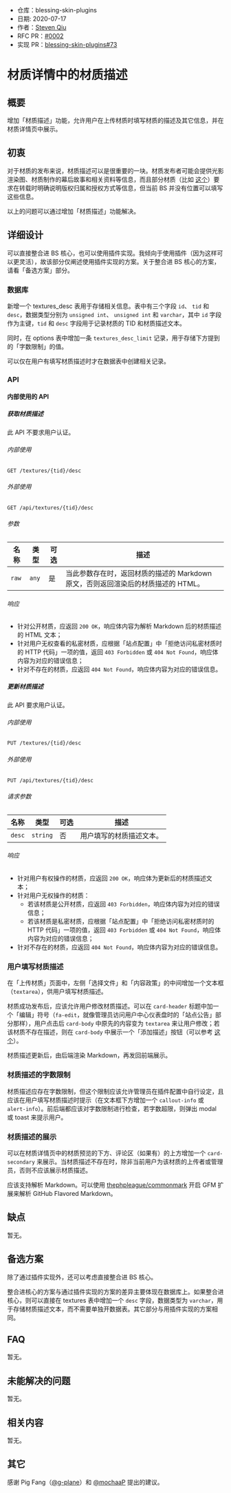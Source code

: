 - 仓库：blessing-skin-plugins
- 日期: 2020-07-17
- 作者：[Steven Qiu](https://github.com/tnqzh123)
- RFC PR：[#0002](https://github.com/bs-community/rfcs/pull/2)
- 实现 PR：[blessing-skin-plugins#73](https://github.com/bs-community/blessing-skin-plugins/pull/73)

# 材质详情中的材质描述

## 概要

增加「材质描述」功能，允许用户在上传材质时填写材质的描述及其它信息，并在材质详情页中展示。

## 初衷

对于材质的发布来说，材质描述可以是很重要的一块。材质发布者可能会提供光影渲染图、材质制作的幕后故事和相关资料等信息，而且部分材质（比如 [这个](https://www.mcbbs.net/thread-1073023-1-1.html)）要求在转载时明确说明版权归属和授权方式等信息，但当前 BS 并没有位置可以填写这些信息。

以上的问题可以通过增加「材质描述」功能解决。

## 详细设计

可以直接整合进 BS 核心，也可以使用插件实现。我倾向于使用插件（因为这样可以更灵活），故该部分仅阐述使用插件实现的方案。关于整合进 BS 核心的方案，请看「备选方案」部分。

### 数据库

新增一个 textures_desc 表用于存储相关信息。表中有三个字段 `id`、 `tid` 和 `desc`，数据类型分别为 `unsigned int`、 `unsigned int` 和 `varchar`，其中 `id` 字段作为主键，`tid` 和 `desc` 字段用于记录材质的 TID 和材质描述文本。

同时，在 options 表中增加一条 `textures_desc_limit` 记录，用于存储下方提到的「字数限制」的值。

可以仅在用户有填写材质描述时才在数据表中创建相关记录。

### API

#### 内部使用的 API

##### 获取材质描述

此 API 不要求用户认证。

###### 内部使用

```
GET /textures/{tid}/desc
```

###### 外部使用

```
GET /api/textures/{tid}/desc
```

###### 参数

| 名称  | 类型  | 可选 | 描述                                                         |
| ----- | ----- | ---- | ------------------------------------------------------------ |
| `raw` | `any` | 是   | 当此参数存在时，返回材质的描述的 Markdown 原文，否则返回渲染后的材质描述的 HTML。 |

###### 响应

- 针对公开材质，应返回 `200 OK`，响应体内容为解析 Markdown 后的材质描述的 HTML 文本；
- 针对用户无权查看的私密材质，应根据「站点配置」中「拒绝访问私密材质时的 HTTP 代码」一项的值，返回 `403 Forbidden` 或 `404 Not Found`，响应体内容为对应的错误信息；
- 针对不存在的材质，应返回 `404 Not Found`，响应体内容为对应的错误信息。

##### 更新材质描述

此 API 要求用户认证。

###### 内部使用

```
PUT /textures/{tid}/desc
```

###### 外部使用

```
PUT /api/textures/{tid}/desc
```

###### 请求参数

| 名称   | 类型     | 可选 | 描述                     |
| ------ | -------- | ---- | ------------------------ |
| `desc` | `string` | 否   | 用户填写的材质描述文本。 |

###### 响应

- 针对用户有权操作的材质，应返回 `200 OK`，响应体为更新后的材质描述文本；
- 针对用户无权操作的材质：
    - 	若该材质是公开材质，应返回 `403 Forbidden`，响应体内容为对应的错误信息；
    - 	若该材质是私密材质，应根据「站点配置」中「拒绝访问私密材质时的 HTTP 代码」一项的值，返回 `403 Forbidden` 或 `404 Not Found`，响应体内容为对应的错误信息；
- 针对不存在的材质，应返回 `404 Not Found`，响应体内容为对应的错误信息。

### 用户填写材质描述

在「上传材质」页面中，左侧「选择文件」和「内容政策」的中间增加一个文本框（`textarea`），供用户填写材质描述。

材质成功发布后，应该允许用户修改材质描述。可以在 `card-header` 标题中加一个「编辑」符号（`fa-edit`，就像管理员访问用户中心仪表盘时的「站点公告」部分那样），用户点击后 `card-body` 中原先的内容变为 `textarea` 来让用户修改；若该材质不存在描述，则在 `card-body` 中展示一个「添加描述」按钮（可以参考 [这个](https://codepen.io/mochaa/pen/BajqMvQ)）。

材质描述更新后，由后端渲染 Markdown，再发回前端展示。

### 材质描述的字数限制

材质描述应存在字数限制，但这个限制应该允许管理员在插件配置中自行设定，且应该在用户填写材质描述时提示（在文本框下方增加一个 `callout-info` 或 `alert-info`）。前后端都应该对字数限制进行检查，若字数超限，则弹出 modal 或 toast 来提示用户。

### 材质描述的展示

可以在材质详情页中的材质预览的下方、评论区（如果有）的上方增加一个 `card-secondary` 来展示。当材质描述不存在时，除非当前用户为该材质的上传者或管理员，否则不应该展示材质描述。

应该支持解析 Markdown。可以使用 [thephpleague/commonmark](https://github.com/thephpleague/commonmark) 开启 GFM 扩展来解析 GitHub Flavored Markdown。

## 缺点

暂无。

## 备选方案

除了通过插件实现外，还可以考虑直接整合进 BS 核心。

整合进核心的方案与通过插件实现的方案的差异主要体现在数据库上。如果整合进核心，则可以直接在 textures 表中增加一个 `desc` 字段，数据类型为 `varchar`，用于存储材质描述文本，而不需要单独开数据表。其它部分与用插件实现的方案相同。

## FAQ

暂无。

## 未能解决的问题

暂无。

## 相关内容

暂无。

## 其它

感谢 Pig Fang（[@g-plane](https://github.com/g-plane)）和 [@mochaaP](https://github.com/mochaaP) 提出的建议。
